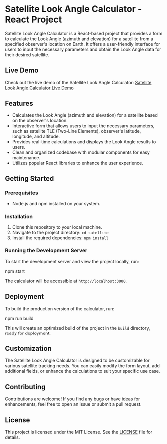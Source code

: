# Satellite Look Angle Calculator - React Project

Satellite Look Angle Calculator is a React-based project that provides a form to calculate the Look Angle (azimuth and elevation) for a satellite from a specified observer's location on Earth. It offers a user-friendly interface for users to input the necessary parameters and obtain the Look Angle data for their desired satellite.

## Live Demo

Check out the live demo of the Satellite Look Angle Calculator: [Satellite Look Angle Calculator Live Demo](https://satellite-seven.vercel.app)

## Features

- Calculates the Look Angle (azimuth and elevation) for a satellite based on the observer's location.
- Interactive form that allows users to input the necessary parameters, such as satellite TLE (Two-Line Elements), observer's latitude, longitude, and altitude.
- Provides real-time calculations and displays the Look Angle results to users.
- Clean and organized codebase with modular components for easy maintenance.
- Utilizes popular React libraries to enhance the user experience.

## Getting Started

### Prerequisites

- Node.js and npm installed on your system.

### Installation

1. Clone this repository to your local machine.
2. Navigate to the project directory: `cd satellite`
3. Install the required dependencies: `npm install`

### Running the Development Server

To start the development server and view the project locally, run:

npm start


The calculator will be accessible at `http://localhost:3000`.

## Deployment

To build the production version of the calculator, run:

npm run build


This will create an optimized build of the project in the `build` directory, ready for deployment.

## Customization

The Satellite Look Angle Calculator is designed to be customizable for various satellite tracking needs. You can easily modify the form layout, add additional fields, or enhance the calculations to suit your specific use case.

## Contributing

Contributions are welcome! If you find any bugs or have ideas for enhancements, feel free to open an issue or submit a pull request.

## License

This project is licensed under the MIT License. See the [LICENSE](LICENSE) file for details.
